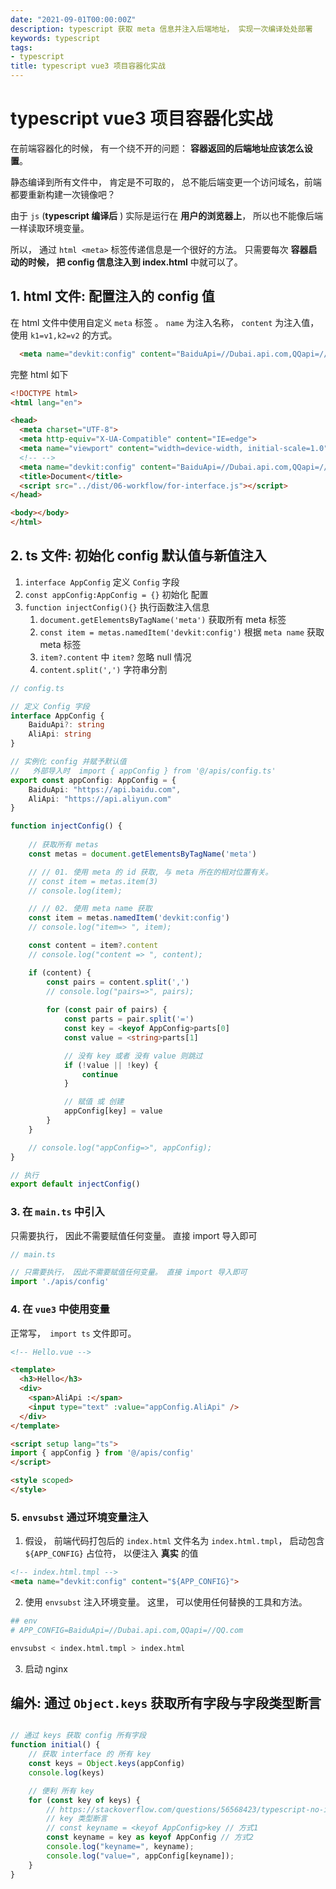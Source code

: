 ```yaml
---
date: "2021-09-01T00:00:00Z"
description: typescript 获取 meta 信息并注入后端地址， 实现一次编译处处部署
keywords: typescript
tags:
- typescript
title: typescript vue3 项目容器化实战
---
```


# typescript vue3 项目容器化实战 



在前端容器化的时候， 有一个绕不开的问题： **容器返回的后端地址应该怎么设置**。 

静态编译到所有文件中， 肯定是不可取的， 总不能后端变更一个访问域名，前端都要重新构建一次镜像吧？

由于 `js` (**typescript 编译后** ) 实际是运行在 **用户的浏览器上**， 所以也不能像后端一样读取环境变量。

所以， 通过 `html <meta>` 标签传递信息是一个很好的方法。 只需要每次 **容器启动的时候， 把 config 信息注入到 index.html** 中就可以了。



## 1. html 文件: 配置注入的 config 值

在 html 文件中使用自定义 `meta` 标签 。 `name` 为注入名称， `content` 为注入值， 使用 `k1=v1,k2=v2` 的方式。

```html
  <meta name="devkit:config" content="BaiduApi=//Dubai.api.com,QQapi=//QQ.com">
```

完整 html 如下

```html
<!DOCTYPE html>
<html lang="en">

<head>
  <meta charset="UTF-8">
  <meta http-equiv="X-UA-Compatible" content="IE=edge">
  <meta name="viewport" content="width=device-width, initial-scale=1.0">
  <!-- -->
  <meta name="devkit:config" content="BaiduApi=//Dubai.api.com,QQapi=//QQ.com">
  <title>Document</title>
  <script src="../dist/06-workflow/for-interface.js"></script>
</head>

<body></body>
</html>
```



## 2. ts 文件: 初始化 config 默认值与新值注入

1. `interface AppConfig` 定义 `Config` 字段
2. `const appConfig:AppConfig = {}` 初始化 配置
3. `function injectConfig(){}` 执行函数注入信息
   1. `document.getElementsByTagName('meta')` 获取所有 meta 标签
   2. `const item = metas.namedItem('devkit:config')` 根据 `meta name` 获取 meta 标签
   3. `item?.content`  中 `item?` 忽略 null 情况
   4. `content.split(',')` 字符串分割

```ts
// config.ts

// 定义 Config 字段
interface AppConfig {
    BaiduApi?: string
    AliApi: string
}

// 实例化 config 并赋予默认值
//   外部导入时  import { appConfig } from '@/apis/config.ts'
export const appConfig: AppConfig = {
    BaiduApi: "https://api.baidu.com",
    AliApi: "https://api.aliyun.com"
}

function injectConfig() {
  
  	// 获取所有 metas
    const metas = document.getElementsByTagName('meta')

    // // 01. 使用 meta 的 id 获取, 与 meta 所在的相对位置有关。
    // const item = metas.item(3)
    // console.log(item);

    // // 02. 使用 meta name 获取
    const item = metas.namedItem('devkit:config')
    // console.log("item=> ", item);

    const content = item?.content
    // console.log("content => ", content);

    if (content) {
        const pairs = content.split(',')
        // console.log("pairs=>", pairs);
        
        for (const pair of pairs) {
            const parts = pair.split('=')
            const key = <keyof AppConfig>parts[0]
            const value = <string>parts[1]

            // 没有 key 或者 没有 value 则跳过
            if (!value || !key) {
                continue
            }

            // 赋值 或 创建
            appConfig[key] = value
        }
    }

    // console.log("appConfig=>", appConfig);
}

// 执行
export default injectConfig()

```



### 3. 在 `main.ts`  中引入

只需要执行， 因此不需要赋值任何变量。 直接 import 导入即可

```ts
// main.ts

// 只需要执行， 因此不需要赋值任何变量。 直接 import 导入即可
import './apis/config'
```



### 4. 在 `vue3` 中使用变量

正常写，` import ts` 文件即可。

```html
<!-- Hello.vue -->

<template>
  <h3>Hello</h3>
  <div>
    <span>AliApi :</span>
    <input type="text" :value="appConfig.AliApi" />
  </div>
</template>

<script setup lang="ts">
import { appConfig } from '@/apis/config'
</script>

<style scoped>
</style>

```



### 5. `envsubst` 通过环境变量注入

1. 假设， 前端代码打包后的 `index.html` 文件名为 `index.html.tmpl`， 启动包含 `${APP_CONFIG}` 占位符， 以便注入 **真实** 的值

```html
<!-- index.html.tmpl -->
<meta name="devkit:config" content="${APP_CONFIG}">
```

2. 使用 `envsubst` 注入环境变量。 这里， 可以使用任何替换的工具和方法。

```bash
## env
# APP_CONFIG=BaiduApi=//Dubai.api.com,QQapi=//QQ.com

envsubst < index.html.tmpl > index.html
```

3. 启动 nginx



## 编外: 通过 `Object.keys` 获取所有字段与字段类型断言



```ts

// 通过 keys 获取 config 所有字段
function initial() {
    // 获取 interface 的 所有 key
    const keys = Object.keys(appConfig)
    console.log(keys)

    // 便利 所有 key
    for (const key of keys) {
        // https://stackoverflow.com/questions/56568423/typescript-no-index-signature-with-a-parameter-of-type-string-was-found-on-ty/56569217
        // key 类型断言
        // const keyname = <keyof AppConfig>key // 方式1
        const keyname = key as keyof AppConfig // 方式2
        console.log("keyname=", keyname);
        console.log("value=", appConfig[keyname]);
    }
}
```

